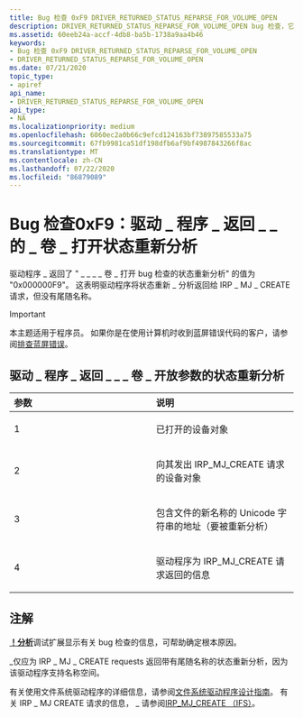 ```yaml
---
title: Bug 检查 0xF9 DRIVER_RETURNED_STATUS_REPARSE_FOR_VOLUME_OPEN
description: DRIVER_RETURNED_STATUS_REPARSE_FOR_VOLUME_OPEN bug 检查，它指示驱动程序返回的 STATUS_REPARSE 到 IRP_MJ_CREATE 请求，但没有尾随名称。
ms.assetid: 60eeb24a-accf-4db8-ba5b-1738a9aa4b46
keywords:
- Bug 检查 0xF9 DRIVER_RETURNED_STATUS_REPARSE_FOR_VOLUME_OPEN
- DRIVER_RETURNED_STATUS_REPARSE_FOR_VOLUME_OPEN
ms.date: 07/21/2020
topic_type:
- apiref
api_name:
- DRIVER_RETURNED_STATUS_REPARSE_FOR_VOLUME_OPEN
api_type:
- NA
ms.localizationpriority: medium
ms.openlocfilehash: 6060ec2a0b66c9efcd124163bf73897585533a75
ms.sourcegitcommit: 67fb9981ca51df198dfb6af9bf4987843266f8ac
ms.translationtype: MT
ms.contentlocale: zh-CN
ms.lasthandoff: 07/22/2020
ms.locfileid: "86879089"
---
```

# <a name="bug-check-0xf9-driver_returned_status_reparse_for_volume_open"></a>Bug 检查0xF9：驱动 \_ 程序 \_ 返回 \_ \_ 的 \_ 卷 \_ 打开状态重新分析

驱动程序 \_ 返回了 " \_ \_ \_ \_ 卷 \_ 打开 bug 检查的状态重新分析" 的值为 "0x000000F9"。 这表明驱动程序将状态重新 \_ 分析返回给 IRP \_ MJ \_ CREATE 请求，但没有尾随名称。

> [!IMPORTANT]
> 本主题适用于程序员。 如果你是在使用计算机时收到蓝屏错误代码的客户，请参阅[排查蓝屏错误](https://www.windows.com/stopcode)。

## <a name="driver_returned_status_reparse_for_volume_open-parameters"></a>驱动 \_ 程序 \_ 返回 \_ \_ \_ 卷 \_ 开放参数的状态重新分析

<table>
<colgroup>
<col width="50%" />
<col width="50%" />
</colgroup>
<thead>
<tr class="header">
<th align="left">参数</th>
<th align="left">说明</th>
</tr>
</thead>
<tbody>
<tr class="odd">
<td align="left"><p>1</p></td>
<td align="left"><p>已打开的设备对象</p></td>
</tr>
<tr class="even">
<td align="left"><p>2</p></td>
<td align="left"><p>向其发出 IRP_MJ_CREATE 请求的设备对象</p></td>
</tr>
<tr class="odd">
<td align="left"><p>3</p></td>
<td align="left"><p>包含文件的新名称的 Unicode 字符串的地址（要被重新分析）</p></td>
</tr>
<tr class="even">
<td align="left"><p>4</p></td>
<td align="left"><p>驱动程序为 IRP_MJ_CREATE 请求返回的信息</p></td>
</tr>
</tbody>
</table>

## <a name="remarks"></a>注解

[**！分析**](-analyze.md)调试扩展显示有关 bug 检查的信息，可帮助确定根本原因。

\_仅应为 IRP \_ MJ \_ CREATE requests 返回带有尾随名称的状态重新分析，因为该驱动程序支持名称空间。 

有关使用文件系统驱动程序的详细信息，请参阅[文件系统驱动程序设计指南](https://docs.microsoft.com/windows-hardware/drivers/ifs/)。 有关 IRP \_ MJ CREATE 请求的信息， \_ 请参阅[IRP_MJ_CREATE （IFS）](https://docs.microsoft.com/windows-hardware/drivers/ifs/irp-mj-create)。
